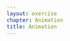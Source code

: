 ```yaml
---
layout: exercise
chapter: Animation
title: Animation
---
```


<canvas class="example chapter" filepath="{{ 'sketches/helloworld0/helloworld0.pde' | prepend: site.url }}"></canvas>